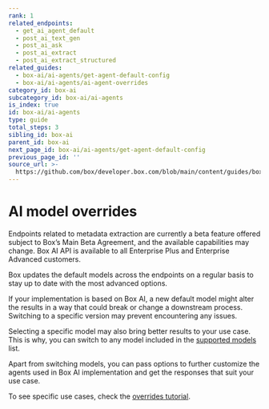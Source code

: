 ```yaml
---
rank: 1
related_endpoints:
  - get_ai_agent_default
  - post_ai_text_gen
  - post_ai_ask
  - post_ai_extract
  - post_ai_extract_structured
related_guides:
  - box-ai/ai-agents/get-agent-default-config
  - box-ai/ai-agents/ai-agent-overrides
category_id: box-ai
subcategory_id: box-ai/ai-agents
is_index: true
id: box-ai/ai-agents
type: guide
total_steps: 3
sibling_id: box-ai
parent_id: box-ai
next_page_id: box-ai/ai-agents/get-agent-default-config
previous_page_id: ''
source_url: >-
  https://github.com/box/developer.box.com/blob/main/content/guides/box-ai/ai-agents/index.md
---
```

# AI model overrides

<Message type="notice">

Endpoints related to metadata extraction are currently a beta feature offered subject to Box’s Main Beta Agreement, and the available capabilities may change. Box AI API is available to all Enterprise Plus and Enterprise Advanced customers.

</Message>

Box updates the default models across the endpoints on a regular basis to stay up to date with the most advanced options.

If your implementation is based on Box AI, a new default model might alter the results in a way that could break or change a downstream process. Switching to a specific version may prevent encountering any issues.

Selecting a specific model may also bring better results to your use case. This is why, you can switch to any model included in the [supported models][models] list.

Apart from switching models, you can pass options to further customize the agents used in Box AI implementation and get the responses that suit your use case.

To see specific use cases, check the [overrides tutorial][overrides].

[ask]: e://post_ai_ask#param_ai_agent
[text-gen]: e://post_ai_text_gen#param_ai_agent
[agent-default]: g://box-ai/ai-agents/get-agent-default-config
[overrides]: g://box-ai/ai-agents/ai-agent-overrides
[models]: g://box-ai/ai-models